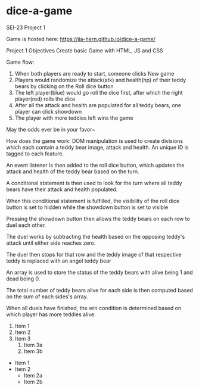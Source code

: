 # dice-a-game

SEI-23 Project 1

Game is hosted here: https://jia-hern.github.io/dice-a-game/

Project 1 Objectives
Create basic Game with HTML, JS and CSS

Game flow:
1. When both players are ready to start, someone clicks New game
2. Players would randomize the attack(atk) and health(hp) of their teddy bears by clicking on the Roll dice button
3. The left player(blue) would go roll the dice first, after which the right player(red) rolls the dice 
4. After all the attack and health are populated for all teddy bears, one player can click showdown
5. The player with more teddies left wins the game

May the odds ever be in your favor~

How does the game work:
DOM manipulation is used to create divisions which each contain a teddy bear image, attack and health. An unique ID is tagged to each feature.

An event listener is then added to the roll dice button, which updates the attack and health of the teddy bear based on the turn.

A conditional statement is then used to look for the turn where all teddy bears have their attack and health populated.

When this conditional statement is fulfilled, the visibility of the roll dice button is set to hidden while the showdown button is set to visible

Pressing the showdown button then allows the teddy bears on each row to duel each other. 

The duel works by subtracting the health based on the opposing teddy's attack until either side reaches zero.

The duel then stops for that row and the teddy image of that respective teddy is replaced with an angel teddy bear

An array is used to store the status of the teddy bears with alive being 1 and dead being 0.

The total number of teddy bears alive for each side is then computed based on the sum of each sides's array.

When all duels have finished, the win condition is determined based on which player has more teddies alive.

1. Item 1
1. Item 2
1. Item 3
   1. Item 3a
   1. Item 3b
   
* Item 1
* Item 2
  * Item 2a
  * Item 2b
